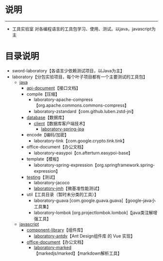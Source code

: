 # 说明 #
----------
- 工具实验室
  对各编程语言的工具包学习、使用、测试。以java，javascript为主


# 目录说明
- sword-laboratory【各语言少依赖测试项目，以Java为主】
- laboratory【分包实验项目，每个叶子项目都有一个主要测试的工具包】
  - [java](laboratory/java/)
    - [api-document](laboratory/java/api-document/)【接口文档】
    - compile【压缩】
      - laboratory-apache-compress【org.apache.commons.commons-compress】
      - laboratory-zstandard【com.github.luben.zstd-jni】
    - [database](laboratory/java/database/)【数据库】
      - [client](laboratory/java/database/client/)【数据库客户端技术】
        - [laboratory-spring-jpa](laboratory/java/database/client/laboratory-spring-jpa/)
    - encode【编码/加密】
      - laboratory-tink【com.google.crypto.tink.tink】
    - office-document【办公文档】
      - laboratory-easypoi【cn.afterturn.easypoi-base】
    - template【模板】
      - laboratory-spring-expression【org.springframework.spring-expression】
    - [testing](laboratory/java/testing)【测试】
      - laboratory-jacoco
      - [laboratory-jmh](laboratory\java\testing\laboratory-jmh)【微基准性能测试】
    - util【工具目录（暂时未分类的工具）】
      - laboratory-guava [com.google.guava.guava]【google-java小工具集】
      - laboratory-lombok [org.projectlombok.lombok]【java类注解增强工具】
  - [javascript](laboratory/javascript/)
    - [component-library](laboratory/javascript/component-library/)【组件库】
      - [laboratory-antdv](laboratory/javascript/component-library/laboratory-antdv/)【Ant Design组件库 的 Vue 实现】
    - [office-document](laboratory/javascript/office-document/)【办公文档】
      - [laboratory-marked](laboratory/javascript/office-document/laboratory-marked/)【markedjs/marked】【markdown解析工具】